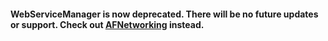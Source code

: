 #### WebServiceManager is now deprecated. There will be no future updates or support. Check out [AFNetworking](https://github.com/AFNetworking/AFNetworking) instead.
